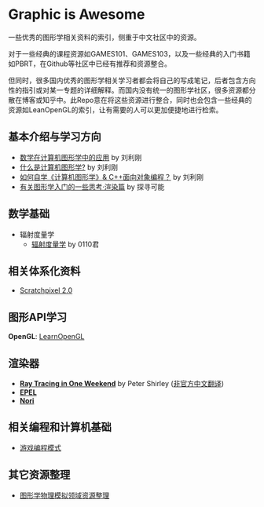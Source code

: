 # Graphic is Awesome
一些优秀的图形学相关资料的索引，侧重于中文社区中的资源。  

对于一些经典的课程资源如GAMES101、GAMES103，以及一些经典的入门书籍如PBRT，在Github等社区中已经有推荐和资源整合。  

但同时，很多国内优秀的图形学相关学习者都会将自己的写成笔记，后者包含方向性的指引或对某一专题的详细解释。而国内没有统一的图形学社区，很多资源都分散在博客或知乎中。此Repo意在将这些资源进行整合，同时也会包含一些经典的资源如LeanOpenGL的索引，让有需要的人可以更加便捷地进行检索。


## 基本介绍与学习方向
- [数学在计算机图形学中的应用](http://staff.ustc.edu.cn/~lgliu/Resources/CG/Math_for_CG_Turk_CN.htm) by 刘利刚
- [什么是计算机图形学?](http://staff.ustc.edu.cn/~lgliu/Resources/CG/What_is_CG.htm) by 刘利刚
- [如何自学《计算机图形学》& C++面向对象编程？](http://staff.ustc.edu.cn/~lgliu/Resources/CG/How_to_Learn_CG&Coding.htm) by 刘利刚
- [有关图形学入门的一些思考·渲染篇](https://zhuanlan.zhihu.com/p/288276231) by 探寻可能
## 数学基础
- 辐射度量学
  - [辐射度量学](https://zhuanlan.zhihu.com/p/139468429) by 0110君

## 相关体系化资料
- [Scratchpixel 2.0](https://www.scratchapixel.com/)

## 图形API学习
**OpenGL**: [LearnOpenGL](https://learnopengl-cn.github.io/)

## 渲染器
- [**Ray Tracing in One Weekend**](https://raytracing.github.io/books/RayTracingInOneWeekend.html) by Peter Shirley ([非官方中文翻译](https://zhuanlan.zhihu.com/p/128582904))
- [**EPEL**](https://github.com/cs440-epfl)  
- [**Nori**](https://wjakob.github.io/nori/)  

## 相关编程和计算机基础
- [游戏编程模式](https://gpp.tkchu.me/)

## 其它资源整理
- [图形学物理模拟领域资源整理](https://zhuanlan.zhihu.com/p/444931303)
